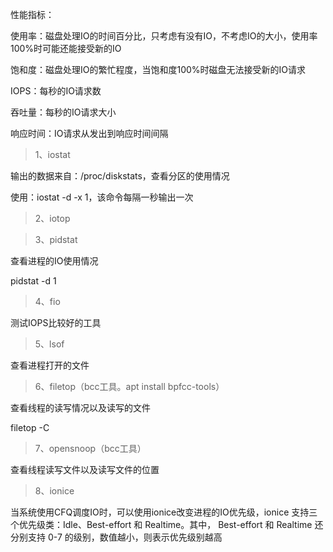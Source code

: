 性能指标：

使用率：磁盘处理IO的时间百分比，只考虑有没有IO，不考虑IO的大小，使用率100%时可能还能接受新的IO

饱和度：磁盘处理IO的繁忙程度，当饱和度100%时磁盘无法接受新的IO请求

IOPS：每秒的IO请求数

吞吐量：每秒的IO请求大小

响应时间：IO请求从发出到响应时间间隔



>  1、iostat 

输出的数据来自：/proc/diskstats，查看分区的使用情况

使用：iostat -d -x 1，该命令每隔一秒输出一次

>  2、iotop

> 3、pidstat

查看进程的IO使用情况

pidstat -d 1

> 4、fio

测试IOPS比较好的工具

> 5、lsof

查看进程打开的文件

> 6、filetop（bcc工具。apt install bpfcc-tools） 

查看线程的读写情况以及读写的文件

filetop  -C

> 7、opensnoop（bcc工具）

查看线程读写文件以及读写文件的位置

> 8、ionice

当系统使用CFQ调度IO时，可以使用ionice改变进程的IO优先级，ionice 支持三个优先级类：Idle、Best-effort 和 Realtime。其中， Best-effort 和 Realtime 还分别支持 0-7 的级别，数值越小，则表示优先级别越高